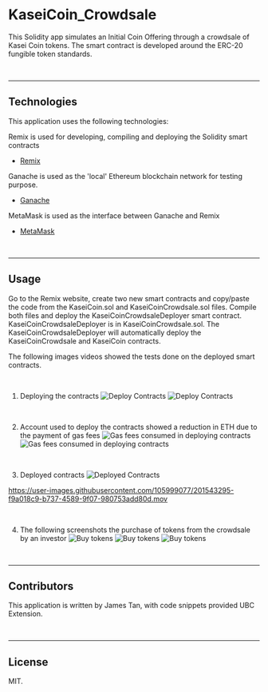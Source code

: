 # KaseiCoin_Crowdsale

This Solidity app simulates an Initial Coin Offering through a crowdsale of Kasei Coin tokens. The smart contract is developed around the ERC-20 fungible token standards.

<br/>

----

## Technologies

This application uses the following technologies:

Remix is used for developing, compiling and deploying the Solidity smart contracts
* [Remix](https://remix.ethereum.org)

Ganache is used as the 'local' Ethereum blockchain network for testing purpose.
* [Ganache](https://trufflesuite.com/ganache/)

MetaMask is used as the interface between Ganache and Remix
* [MetaMask](https://metamask.io)


<br/>

---

## Usage

Go to the Remix website, create two new smart contracts and copy/paste the code from the KaseiCoin.sol and KaseiCoinCrowdsale.sol files. Compile both files and deploy the KaseiCoinCrowdsaleDeployer smart contract. KaseiCoinCrowdsaleDeployer is in KaseiCoinCrowdsale.sol. The KaseiCoinCrowdsaleDeployer will automatically deploy the KaseiCoinCrowdsale and KaseiCoin contracts.


The following images videos showed the tests done on the deployed smart contracts.

<br/>


1. Deploying the contracts
![Deploy Contracts](media/01_Deploy_Contracts_01.png)
![Deploy Contracts](media/01_Deploy_Contracts_02.png)

<br/>

2. Account used to deploy the contracts showed a reduction in ETH due to the payment of gas fees
![Gas fees consumed in deploying contracts](media/02_Gas_Fee_Used_02.png)
![Gas fees consumed in deploying contracts](media/02_Gas_Fee_Used_01.png)

<br/>


3. Deployed contracts
![Deployed Contracts](media/03_Deployed_Contracts.png)



https://user-images.githubusercontent.com/105999077/201543295-f9a018c9-b737-4589-9f07-980753add80d.mov



<br/>

4. The following screenshots the purchase of tokens from the crowdsale by an investor
![Buy tokens](media/04_Buy_Tokens_01.png)
![Buy tokens](media/04_Buy_Tokens_02.png)
![Buy tokens](media/04_Buy_Tokens_03.png)

<br/>


---

## Contributors

This application is written by James Tan, with code snippets provided UBC Extension.

<br/>

---

## License

MIT.

